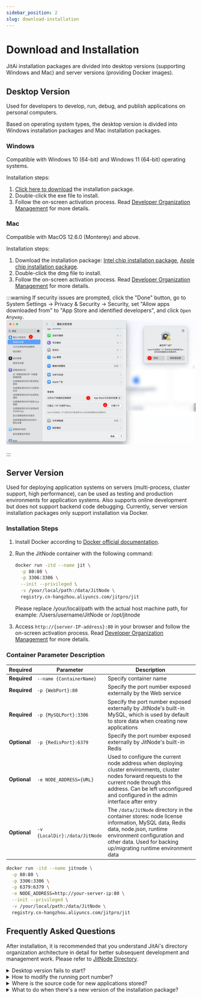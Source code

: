 ```yaml
---
sidebar_position: 2
slug: download-installation
---
```


# Download and Installation

JitAi installation packages are divided into desktop versions (supporting Windows and Mac) and server versions (providing Docker images).

## Desktop Version

Used for developers to develop, run, debug, and publish applications on personal computers.

Based on operating system types, the desktop version is divided into Windows installation packages and Mac installation packages.

### Windows

Compatible with Windows 10 (64-bit) and Windows 11 (64-bit) operating systems.

Installation steps:

1. [Click here to download](https://apk.jit.pro/latest/windows/jit.exe) the installation package.
2. Double-click the exe file to install.
3. Follow the on-screen activation process. Read [Developer Organization Management](../devguide/installation-activation/developer-organization-management) for more details.

### Mac

Compatible with MacOS 12.6.0 (Monterey) and above.

Installation steps:

1. Download the installation package: [Intel chip installation package](https://apk.jit.pro/latest/darwin/x64/jit.dmg), [Apple chip installation package](https://apk.jit.pro/latest/darwin/arm/jit.dmg).
2. Double-click the dmg file to install.
3. Follow the on-screen activation process. Read [Developer Organization Management](../devguide/installation-activation/developer-organization-management) for more details.

:::warning
If security issues are prompted, click the "Done" button, go to System Settings -> Privacy & Security -> Security, set "Allow apps downloaded from" to "App Store and identified developers", and click `Open Anyway`.
![Apple Security Validation Issue](./img/apple_validation.png)

:::

## Server Version

Used for deploying application systems on servers (multi-process, cluster support, high performance), can be used as testing and production environments for application systems. Also supports online development but does not support backend code debugging. Currently, server version installation packages only support installation via Docker.

### Installation Steps

1. Install Docker according to [Docker official documentation](https://docs.docker.com/manuals/).

2. Run the JitNode container with the following command:

   ```bash
   docker run -itd --name jit \
     -p 80:80 \
     -p 3306:3306 \
     --init --privileged \
     -v /your/local/path:/data/JitNode \
     registry.cn-hangzhou.aliyuncs.com/jitpro/jit
   ```
   Please replace /your/local/path with the actual host machine path, for example: /Users/username/JitNode or /opt/jitnode

3. Access `http://{server-IP-address}:80` in your browser and follow the on-screen activation process. Read [Developer Organization Management](../devguide/installation-activation/developer-organization-management) for more details.


### Container Parameter Description

| Required | Parameter | Description |
|---------|------|------|
| **Required** | `--name {ContainerName}` | Specify container name |
| **Required** | `-p {WebPort}:80` | Specify the port number exposed externally by the Web service |
| **Required** | `-p {MySQLPort}:3306` | Specify the port number exposed externally by JitNode's built-in MySQL, which is used by default to store data when creating new applications |
| **Optional** | `-p {RedisPort}:6379` | Specify the port number exposed externally by JitNode's built-in Redis |
| **Optional** | `-e NODE_ADDRESS={URL}` | Used to configure the current node address when deploying cluster environments, cluster nodes forward requests to the current node through this address. Can be left unconfigured and configured in the admin interface after entry |
| **Optional** | `-v {LocalDir}:/data/JitNode` | The `/data/JitNode` directory in the container stores: node license information, MySQL data, Redis data, node.json, runtime environment configuration and other data. Used for backing up/migrating runtime environment data |

```bash title="Complete parameter startup command example"
docker run -itd --name jitnode \
  -p 80:80 \
  -p 3306:3306 \
  -p 6379:6379 \
  -e NODE_ADDRESS=http://your-server-ip:80 \
  --init --privileged \
  -v /your/local/path:/data/JitNode \
  registry.cn-hangzhou.aliyuncs.com/jitpro/jit
```

## Frequently Asked Questions

After installation, it is recommended that you understand JitAi's directory organization architecture in detail for better subsequent development and management work. Please refer to [JitNode Directory](../reference/runtime-platform/jitnode-directory).

<details>
<summary>Desktop version fails to start?</summary>

Please first confirm that no local process is occupying port 8080.

</details>

<details>
<summary>How to modify the running port number?</summary>

Modify the PORT value in `JitProjects/node.json`. The default is 8080.

</details>

<details>
<summary>Where is the source code for new applications stored?</summary>

Desktop version is stored in the `JitProjects/environs` folder, Docker version is stored in `/data/JitNode/home/environs`

</details>


<details>
<summary>What to do when there's a new version of the installation package?</summary>

For the server version, AdminApp will prompt installation package dependency update information at the top of the page, click to automatically restart and update. If it's a Docker image update, users need to manually pull the new version image and restart the container with the new image, keeping the mapped directory consistent with the old version.

For the desktop version, you need to manually close Jit and restart it.

</details>
